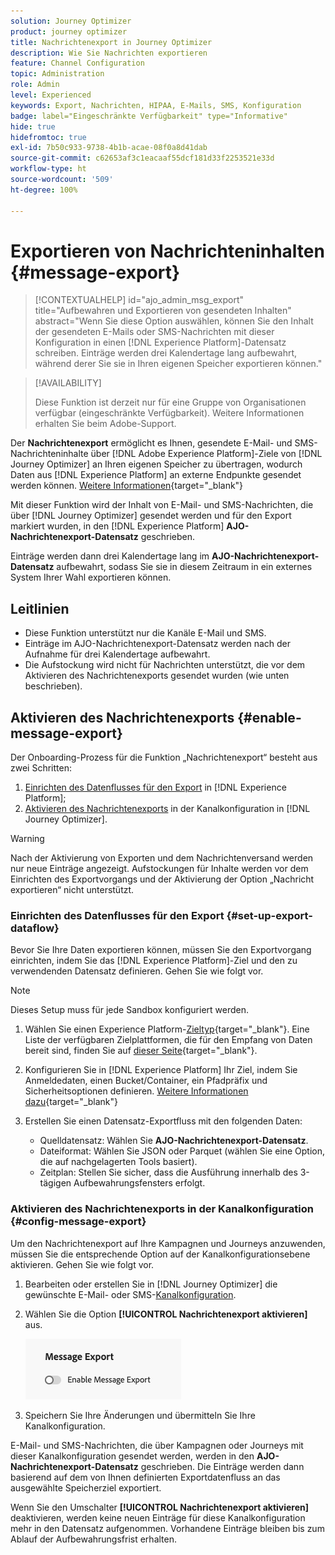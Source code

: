 ```yaml
---
solution: Journey Optimizer
product: journey optimizer
title: Nachrichtenexport in Journey Optimizer
description: Wie Sie Nachrichten exportieren
feature: Channel Configuration
topic: Administration
role: Admin
level: Experienced
keywords: Export, Nachrichten, HIPAA, E-Mails, SMS, Konfiguration
badge: label="Eingeschränkte Verfügbarkeit" type="Informative"
hide: true
hidefromtoc: true
exl-id: 7b50c933-9738-4b1b-acae-08f0a8d41dab
source-git-commit: c62653af3c1eacaaf55dcf181d33f2253521e33d
workflow-type: ht
source-wordcount: '509'
ht-degree: 100%

---
```


# Exportieren von Nachrichteninhalten {#message-export}

>[!CONTEXTUALHELP]
>id="ajo_admin_msg_export"
>title="Aufbewahren und Exportieren von gesendeten Inhalten"
>abstract="Wenn Sie diese Option auswählen, können Sie den Inhalt der gesendeten E-Mails oder SMS-Nachrichten mit dieser Konfiguration in einen [!DNL Experience Platform]-Datensatz schreiben. Einträge werden drei Kalendertage lang aufbewahrt, während derer Sie sie in Ihren eigenen Speicher exportieren können."

>[!AVAILABILITY]
>
>Diese Funktion ist derzeit nur für eine Gruppe von Organisationen verfügbar (eingeschränkte Verfügbarkeit). Weitere Informationen erhalten Sie beim Adobe-Support.

Der **Nachrichtenexport** ermöglicht es Ihnen, gesendete E-Mail- und SMS-Nachrichteninhalte über [!DNL Adobe Experience Platform]-Ziele von [!DNL Journey Optimizer] an Ihren eigenen Speicher zu übertragen, wodurch Daten aus [!DNL Experience Platform] an externe Endpunkte gesendet werden können. [Weitere Informationen](https://experienceleague.adobe.com/de/docs/experience-platform/destinations/home){target="_blank"}

Mit dieser Funktion wird der Inhalt von E-Mail- und SMS-Nachrichten, die über [!DNL Journey Optimizer] gesendet werden und für den Export markiert wurden, in den [!DNL Experience Platform] **AJO-Nachrichtenexport-Datensatz** geschrieben.

Einträge werden dann drei Kalendertage lang im **AJO-Nachrichtenexport-Datensatz** aufbewahrt, sodass Sie sie in diesem Zeitraum in ein externes System Ihrer Wahl exportieren können.
<!--
## Terminology

* **[!DNL Experience Platform] destinations** - Framework to deliver data out of Experience Platform into external endpoints. [Learn more](https://experienceleague.adobe.com/en/docs/experience-platform/destinations/home){target="_blank"}
* **AJO Message Export Dataset** - An [!DNL Experience Platform] dataset which stores the message content of email and SMS messages sent via [!DNL Journey Optimizer] which have been marked for export.
* **Retention**: Records in the AJO Message Export Dataset are retained for 3 calendar days from ingestion.-->

## Leitlinien

* Diese Funktion unterstützt nur die Kanäle E-Mail und SMS.
* Einträge im AJO-Nachrichtenexport-Datensatz werden nach der Aufnahme für drei Kalendertage aufbewahrt.
* Die Aufstockung wird nicht für Nachrichten unterstützt, die vor dem Aktivieren des Nachrichtenexports gesendet wurden (wie unten beschrieben).

## Aktivieren des Nachrichtenexports {#enable-message-export}

Der Onboarding-Prozess für die Funktion „Nachrichtenexport“ besteht aus zwei Schritten:

1. [Einrichten des Datenflusses für den Export](#set-up-export-dataflow) in [!DNL Experience Platform];
1. [Aktivieren des Nachrichtenexports](#config-message-export) in der Kanalkonfiguration in [!DNL Journey Optimizer].

>[!WARNING]
>
>Nach der Aktivierung von Exporten und dem Nachrichtenversand werden nur neue Einträge angezeigt. Aufstockungen für Inhalte werden vor dem Einrichten des Exportvorgangs und der Aktivierung der Option „Nachricht exportieren“ nicht unterstützt.

### Einrichten des Datenflusses für den Export {#set-up-export-dataflow}

Bevor Sie Ihre Daten exportieren können, müssen Sie den Exportvorgang einrichten, indem Sie das [!DNL Experience Platform]-Ziel und den zu verwendenden Datensatz definieren. Gehen Sie wie folgt vor.

>[!NOTE]
>
>Dieses Setup muss für jede Sandbox konfiguriert werden.

1. Wählen Sie einen Experience Platform-[Zieltyp](https://experienceleague.adobe.com/de/docs/experience-platform/destinations/destination-types){target="_blank"}. Eine Liste der verfügbaren Zielplattformen, die für den Empfang von Daten bereit sind, finden Sie auf [dieser Seite](https://experienceleague.adobe.com/de/docs/experience-platform/destinations/catalog/overview){target="_blank"}.

1. Konfigurieren Sie in [!DNL Experience Platform] Ihr Ziel, indem Sie Anmeldedaten, einen Bucket/Container, ein Pfadpräfix und Sicherheitsoptionen definieren. [Weitere Informationen dazu](https://experienceleague.adobe.com/de/docs/experience-platform/destinations/ui/activate/export-datasets){target="_blank"}

1. Erstellen Sie einen Datensatz-Exportfluss mit den folgenden Daten:

   * Quelldatensatz: Wählen Sie **AJO-Nachrichtenexport-Datensatz**.
   * Dateiformat: Wählen Sie JSON oder Parquet (wählen Sie eine Option, die auf nachgelagerten Tools basiert).
   * Zeitplan: Stellen Sie sicher, dass die Ausführung innerhalb des 3-tägigen Aufbewahrungsfensters erfolgt.

### Aktivieren des Nachrichtenexports in der Kanalkonfiguration {#config-message-export}

Um den Nachrichtenexport auf Ihre Kampagnen und Journeys anzuwenden, müssen Sie die entsprechende Option auf der Kanalkonfigurationsebene aktivieren. Gehen Sie wie folgt vor.

1. Bearbeiten oder erstellen Sie in [!DNL Journey Optimizer] die gewünschte E-Mail- oder SMS-[Kanalkonfiguration](channel-surfaces.md#create-channel-surface).

1. Wählen Sie die Option **[!UICONTROL Nachrichtenexport aktivieren]** aus.

   ![](assets/config-message-export.png)

1. Speichern Sie Ihre Änderungen und übermitteln Sie Ihre Kanalkonfiguration.

E-Mail- und SMS-Nachrichten, die über Kampagnen oder Journeys mit dieser Kanalkonfiguration gesendet werden, werden in den **AJO-Nachrichtenexport-Datensatz** geschrieben. Die Einträge werden dann basierend auf dem von Ihnen definierten Exportdatenfluss an das ausgewählte Speicherziel exportiert.

Wenn Sie den Umschalter **[!UICONTROL Nachrichtenexport aktivieren]** deaktivieren, werden keine neuen Einträge für diese Kanalkonfiguration mehr in den Datensatz aufgenommen. Vorhandene Einträge bleiben bis zum Ablauf der Aufbewahrungsfrist erhalten.
